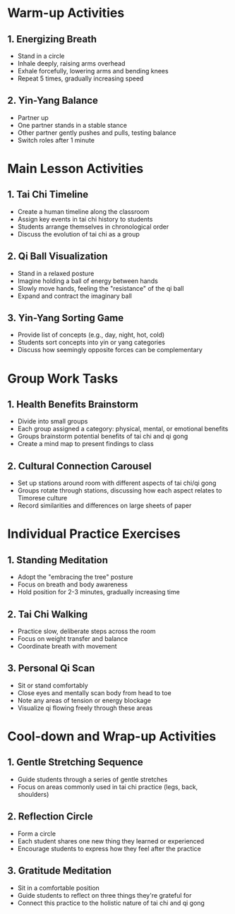 # Warm-up Activities

## 1. Energizing Breath
- Stand in a circle
- Inhale deeply, raising arms overhead
- Exhale forcefully, lowering arms and bending knees
- Repeat 5 times, gradually increasing speed

## 2. Yin-Yang Balance
- Partner up
- One partner stands in a stable stance
- Other partner gently pushes and pulls, testing balance
- Switch roles after 1 minute

# Main Lesson Activities

## 1. Tai Chi Timeline
- Create a human timeline along the classroom
- Assign key events in tai chi history to students
- Students arrange themselves in chronological order
- Discuss the evolution of tai chi as a group

## 2. Qi Ball Visualization
- Stand in a relaxed posture
- Imagine holding a ball of energy between hands
- Slowly move hands, feeling the "resistance" of the qi ball
- Expand and contract the imaginary ball

## 3. Yin-Yang Sorting Game
- Provide list of concepts (e.g., day, night, hot, cold)
- Students sort concepts into yin or yang categories
- Discuss how seemingly opposite forces can be complementary

# Group Work Tasks

## 1. Health Benefits Brainstorm
- Divide into small groups
- Each group assigned a category: physical, mental, or emotional benefits
- Groups brainstorm potential benefits of tai chi and qi gong
- Create a mind map to present findings to class

## 2. Cultural Connection Carousel
- Set up stations around room with different aspects of tai chi/qi gong
- Groups rotate through stations, discussing how each aspect relates to Timorese culture
- Record similarities and differences on large sheets of paper

# Individual Practice Exercises

## 1. Standing Meditation
- Adopt the "embracing the tree" posture
- Focus on breath and body awareness
- Hold position for 2-3 minutes, gradually increasing time

## 2. Tai Chi Walking
- Practice slow, deliberate steps across the room
- Focus on weight transfer and balance
- Coordinate breath with movement

## 3. Personal Qi Scan
- Sit or stand comfortably
- Close eyes and mentally scan body from head to toe
- Note any areas of tension or energy blockage
- Visualize qi flowing freely through these areas

# Cool-down and Wrap-up Activities

## 1. Gentle Stretching Sequence
- Guide students through a series of gentle stretches
- Focus on areas commonly used in tai chi practice (legs, back, shoulders)

## 2. Reflection Circle
- Form a circle
- Each student shares one new thing they learned or experienced
- Encourage students to express how they feel after the practice

## 3. Gratitude Meditation
- Sit in a comfortable position
- Guide students to reflect on three things they're grateful for
- Connect this practice to the holistic nature of tai chi and qi gong